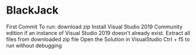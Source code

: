 # BlackJack
First Commit
To run: download zip
Install Visual Studio 2019 Community edition if an instance of Visual Studio 2019 doesn't already exist.
Extract all files from downloaded zip file
Open the Solution in VisualStudio
Ctrl + f5 to run without debugging
